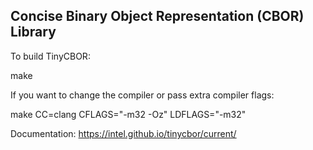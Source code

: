 Concise Binary Object Representation (CBOR) Library
---------------------------------------------------

To build TinyCBOR:

  make

If you want to change the compiler or pass extra compiler flags:

  make CC=clang CFLAGS="-m32 -Oz" LDFLAGS="-m32"

Documentation: https://intel.github.io/tinycbor/current/

